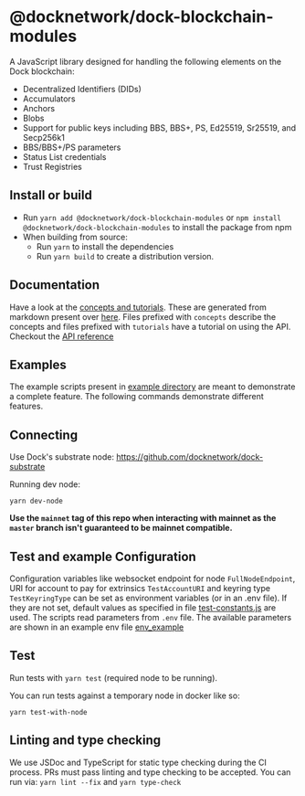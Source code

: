 # @docknetwork/dock-blockchain-modules

A JavaScript library designed for handling the following elements on the Dock blockchain:

- Decentralized Identifiers (DIDs)
- Accumulators
- Anchors
- Blobs
- Support for public keys including BBS, BBS+, PS, Ed25519, Sr25519, and Secp256k1
- BBS/BBS+/PS parameters
- Status List credentials
- Trust Registries

## Install or build

- Run `yarn add @docknetwork/dock-blockchain-modules` or `npm install @docknetwork/dock-blockchain-modules` to install the package from npm
- When building from source:
  - Run `yarn` to install the dependencies
  - Run `yarn build` to create a distribution version.

## Documentation

Have a look at the [concepts and tutorials](https://docknetwork.github.io/sdk/tutorials). These are generated from markdown
present over [here](./tutorials/src). Files prefixed with `concepts` describe the concepts and files prefixed with
`tutorials` have a tutorial on using the API.
Checkout the [API reference](https://docknetwork.github.io/sdk/reference)

## Examples

The example scripts present in [example directory](./example) are meant to demonstrate a complete feature. The following
commands demonstrate different features.

## Connecting

Use Dock's substrate node: https://github.com/docknetwork/dock-substrate

Running dev node:

```
yarn dev-node
```

**Use the `mainnet` tag of this repo when interacting with mainnet as the `master` branch isn't guaranteed to be mainnet compatible.**

## Test and example Configuration

Configuration variables like websocket endpoint for node `FullNodeEndpoint`, URI for account to pay for extrinsics `TestAccountURI`
and keyring type `TestKeyringType` can be set as environment variables (or in an .env file). If they are not set, default values as
specified in file [test-constants.js](./tests/test-constants.js) are used.
The scripts read parameters from `.env` file. The available parameters are shown in an example env file [env_example](env_example)

## Test

Run tests with `yarn test` (required node to be running).

You can run tests against a temporary node in docker like so:

```
yarn test-with-node
```

## Linting and type checking

We use JSDoc and TypeScript for static type checking during the CI process. PRs must pass linting and type checking to be accepted.
You can run via: `yarn lint --fix` and `yarn type-check`
